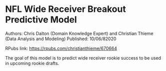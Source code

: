 # NFL Wide Receiver Breakout Predictive Model

Authors: Chris Dalton (Domain Knowledge Expert) and Christian Thieme (Data Analysis and Modeling)
Published: 10/06/82020

RPubs link: https://rpubs.com/christianthieme/670664

The goal of this model is to predict wide receiver rookie success to be used in upcoming rookie drafts. 